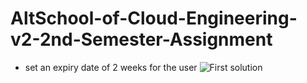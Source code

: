 # AltSchool-of-Cloud-Engineering-v2-2nd-Semester-Assignment

- set an expiry date of 2 weeks for the user
  ![First solution](https://i.imgur.com/McPkuvL.png)
